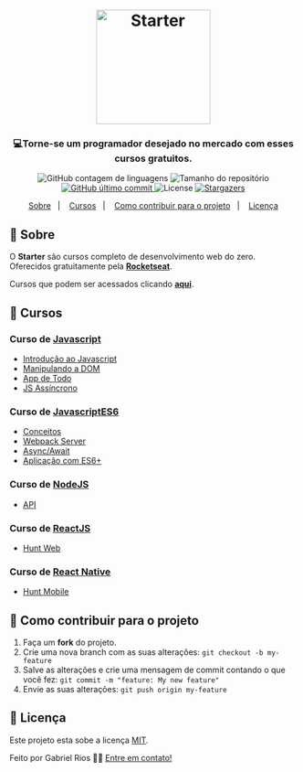 <h1 align="center">
    <img alt="Starter" src="https://pbs.twimg.com/profile_images/1291682473592659968/sEorc6oh_400x400.jpg"  widht="200px" height="200px" />
</h1>

<h3 align="center">
  💻<strong>Torne-se um programador desejado</strong> no mercado com esses cursos gratuitos.
</h3>

<p align="center">
   <img alt="GitHub contagem de linguagens" src="https://img.shields.io/github/forks/grioos/cursos-starter?color=663399&style=flat-square">

   <img alt="Tamanho do repositório" src="https://img.shields.io/github/repo-size/grioos/cursos-starter?color=6AFDEF&style=flat-square">

   <a href="https://github.com/grioos/README-cursos-starter/commits/master">
       <img alt="GitHub último commit" src="https://img.shields.io/github/last-commit/grioos/cursos-starter?color=8F8F8F&style=flat-square">
   </a>
    
   <img alt="License" src="https://img.shields.io/github/license/grioos/cursos-starter?color=72EF36&style=flat-square">
   
  <a href="https://github.com/grioos/cursos-starter/stargazers">
   <img alt="Stargazers" src="https://img.shields.io/github/stars/grioos/cursos-starter?style=social">
  </a>
</p>

<p align="center">
  <a href="#book-sobre">Sobre</a>&nbsp;&nbsp;&nbsp;|&nbsp;&nbsp;&nbsp;
  <a href="#open_file_folder-cursos">Cursos</a>&nbsp;&nbsp;&nbsp;|&nbsp;&nbsp;&nbsp;
  <a href="#muscle-como-contribuir-para-o-projeto">Como contribuir para o projeto</a>&nbsp;&nbsp;&nbsp;|&nbsp;&nbsp;&nbsp;
  <a href="#pencil-licença">Licença</a>
</p>

## :book: Sobre

O **Starter** são cursos completo de desenvolvimento web do zero. Oferecidos gratuitamente pela **[Rocketseat](https://rocketseat.com.br/)**.

Cursos que podem ser acessados clicando **[aqui](https://app.rocketseat.com.br/starter)**.
 
## :open_file_folder: Cursos

### Curso de [Javascript](https://github.com/grioos/cursos-starter/tree/master/javascript)

-   [Introdução ao Javascript](https://github.com/grioos/cursos-starter/tree/master/javascript/modulo01)
-   [Manipulando a DOM](https://github.com/grioos/cursos-starter/tree/master/javascript/modulo02)
-   [App de Todo](https://github.com/grioos/cursos-starter/tree/master/javascript/modulo03)
-   [JS Assíncrono](https://github.com/grioos/cursos-starter/tree/master/javascript/modulo04)

### Curso de [JavascriptES6](https://github.com/grioos/cursos-starter/tree/master/javascriptes6)

-   [Conceitos](https://github.com/grioos/cursos-starter/tree/master/javascriptes6/modulo01)
-   [Webpack Server](https://github.com/grioos/cursos-starter/tree/master/javascriptes6/modulo02)
-   [Async/Await](https://github.com/grioos/cursos-starter/tree/master/javascriptes6/modulo03)
-   [Aplicação com ES6+](https://github.com/grioos/cursos-starter/tree/master/javascriptes6/aula)

### Curso de [NodeJS](https://github.com/grioos/cursos-starter/tree/master/nodejs)

-  [API](https://github.com/grioos/cursos-starter/tree/master/nodejs/aula)

### Curso de [ReactJS](https://github.com/grioos/cursos-starter/tree/master/nodejs)

- [Hunt Web](https://github.com/grioos/cursos-starter/tree/master/reactjs/huntweb)

### Curso de [React Native](https://github.com/grioos/cursos-starter/tree/master/react-native)

- [Hunt Mobile](https://github.com/grioos/cursos-starter/tree/master/react-native/hunt)


## :muscle: Como contribuir para o projeto

1. Faça um **fork** do projeto.
2. Crie uma nova branch com as suas alterações: `git checkout -b my-feature`
3. Salve as alterações e crie uma mensagem de commit contando o que você fez: `git commit -m "feature: My new feature"`
4. Envie as suas alterações: `git push origin my-feature`


## 📝 Licença

Este projeto esta sobe a licença [MIT](./LICENSE).

Feito por Gabriel Rios 👋🏻 [Entre em contato!](https://www.linkedin.com/in/grioos/)
